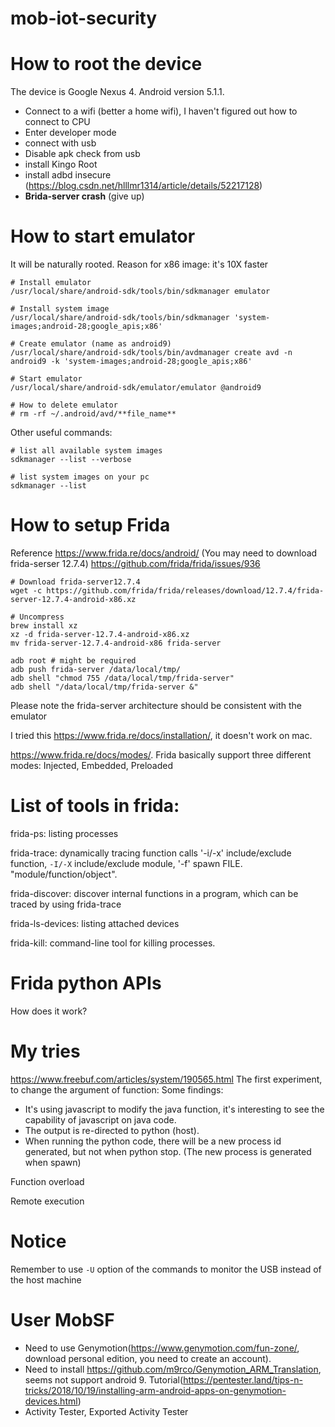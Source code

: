 # mob-iot-security
# How to root the device
The device is Google Nexus 4. Android version 5.1.1.
- Connect to a wifi (better a home wifi), I haven't figured out how to connect to CPU
- Enter developer mode
- connect with usb
- Disable apk check from usb
- install Kingo Root
- install adbd insecure (https://blog.csdn.net/hlllmr1314/article/details/52217128)
- **Brida-server crash** (give up)

# How to start emulator

It will be naturally rooted.
Reason for x86 image: it's 10X faster

```
# Install emulator
/usr/local/share/android-sdk/tools/bin/sdkmanager emulator

# Install system image
/usr/local/share/android-sdk/tools/bin/sdkmanager 'system-images;android-28;google_apis;x86'

# Create emulator (name as android9)
/usr/local/share/android-sdk/tools/bin/avdmanager create avd -n android9 -k 'system-images;android-28;google_apis;x86'

# Start emulator
/usr/local/share/android-sdk/emulator/emulator @android9

# How to delete emulator
# rm -rf ~/.android/avd/**file_name**
```

Other useful commands:
```
# list all available system images
sdkmanager --list --verbose

# list system images on your pc
sdkmanager --list
```

# How to setup Frida
Reference
https://www.frida.re/docs/android/
(You may need to download frida-serser 12.7.4)
https://github.com/frida/frida/issues/936
```
# Download frida-server12.7.4
wget -c https://github.com/frida/frida/releases/download/12.7.4/frida-server-12.7.4-android-x86.xz

# Uncompress
brew install xz
xz -d frida-server-12.7.4-android-x86.xz
mv frida-server-12.7.4-android-x86 frida-server

adb root # might be required
adb push frida-server /data/local/tmp/
adb shell "chmod 755 /data/local/tmp/frida-server"
adb shell "/data/local/tmp/frida-server &"

```

Please note the frida-server architecture should be consistent with the emulator

I tried this https://www.frida.re/docs/installation/, it doesn't work on mac.

https://www.frida.re/docs/modes/. Frida basically support three different modes:
Injected, Embedded, Preloaded

# List of tools in frida:
frida-ps: listing processes

frida-trace: dynamically tracing function calls
'-i/-x' include/exclude function, `-I/-X` include/exclude module, '-f' spawn FILE.
"module/function/object".

frida-discover: discover internal functions in a program, which can be traced by using frida-trace

frida-ls-devices: listing attached devices

frida-kill: command-line tool for killing processes.

# Frida python APIs
How does it work?

# My tries
https://www.freebuf.com/articles/system/190565.html
The first experiment, to change the argument of function:
Some findings:
 - It's using javascript to modify the java function, it's interesting to see the
 capability of javascript on java code.
 - The output is re-directed to python (host).
 - When running the python code, there will be a new process id generated, but not  when  python stop.
 (The new process is generated when spawn)

 Function overload

 Remote execution

# Notice
Remember to use `-U` option  of the commands to monitor the USB instead of the host machine

# User MobSF
- Need to use Genymotion(https://www.genymotion.com/fun-zone/, download personal edition, you need to create an account).
- Need to install https://github.com/m9rco/Genymotion_ARM_Translation, seems not support android 9. Tutorial(https://pentester.land/tips-n-tricks/2018/10/19/installing-arm-android-apps-on-genymotion-devices.html)
- Activity Tester, Exported Activity Tester
